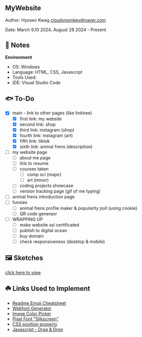 MyWebsite
------------

<!-- Link: [click here]() -->

Author: Hyoseo Kwag [cloudymonkey@naver.com](mailto:cloudymonkey@naver.com)

Date: March 9,10 2024, August 28 2024 - Present


## :rotating_light: Notes

**Environment**
* OS: Windows
* Language: HTML, CSS, Javascript
* Tools Used: 
* IDE: Visual Studio Code


## :fish: To-Do
- [x] main - link to other pages (like linktree)
    - [x] first link: my website
    - [x] second link: shop
    - [x] third link: instagram (shop)
    - [x] fourth link: instagram (art)
    - [x] fifth link: tiktok
    - [x] sixth link: animal frens (description)
- [ ] my website page
    - [ ] about me page
    - [ ] link to resume
    - [ ] courses taken
        - [ ] comp sci (major)
        - [ ] art (minor)
    - [ ] coding projects showcase
    - [ ] version tracking page (gif of me typing)
- [ ] animal frens introduction page
- [ ] funsies
    - [ ] animal frens profile maker & popularity poll (using cookie)
    - [ ] QR code generaor
- [ ] WRAPPING UP
    - [ ] make website ssl certificated
    - [ ] publish to digital ocean
    - [ ] buy domain
    - [ ] check responsiveness (desktop & mobile)

## :framed_picture: Sketches
<!-- <details>
    <summary>main link page</summary>
    ![img1](https://github.com/REJIHA/MyWebsite/blob/0.1/public_html/resources/img/readme_img/main_link%20page%201.png?raw=true)
</details> -->
[click here to view](https://github.com/REJIHA/MyWebsite/tree/0.1/public_html/resources/img/readme_img)

## :shamrock: Links Used to Implement
* [Readme Emoji Cheatsheet](https://github.com/ikatyang/emoji-cheat-sheet/blob/master/README.md)
* [Webfont Generator](https://www.fontsquirrel.com/tools/webfont-generator)
* [Image Color Picker](https://imagecolorpicker.com/)
* [Pixel Font "Silkscreen"](https://www.dafont.com/silkscreen.font)
* [CSS position property](https://developer.mozilla.org/en-US/docs/Web/CSS/position)
* [Javascript - Drag & Drop](https://youtu.be/ymDjvycjgUM?si=UZUC14YY_Eu5hWJp)